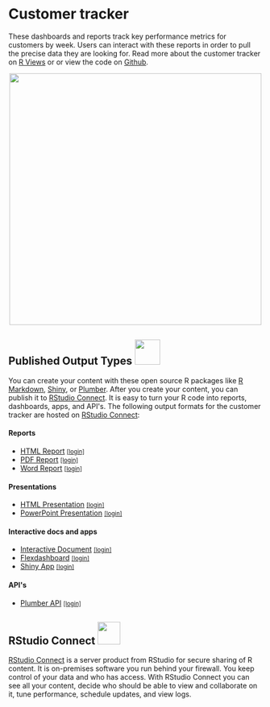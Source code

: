 # Customer tracker

These dashboards and reports track key performance metrics for customers by week. Users can interact with these reports in order to pull the precise data they are looking for. Read more about the customer tracker on [R Views](https://rviews.rstudio.com/2018/05/16/replacing-excel-reports-with-r-markdown-and-shiny/) or or view the code on [Github](https://github.com/sol-eng/customer-tracker).

<center><a href="http://colorado.rstudio.com:3939/Tracker/README.html"><img src="images/tracker-rmd.png" width="500"/></a></center>


## Published Output Types <img src="images/publish.png" width="50"/>

You can create your content with these open source R packages like [R Markdown](https://rmarkdown.rstudio.com/), [Shiny](http://shiny.rstudio.com/), or [Plumber](https://www.rplumber.io/). After you create your content, you can publish it to [RStudio Connect](https://beta.rstudioconnect.com/connect/). It is easy to turn your R code into reports, dashboards, apps, and API's. The following output formats for the customer tracker are hosted on [RStudio Connect](https://beta.rstudioconnect.com/connect/):

#### Reports

* [HTML Report](http://colorado.rstudio.com/rsc/tracker-report/tracker-report.html) <small>[[login]](http://colorado.rstudio.com:3939/connect/#/apps/1609/access)</small>
* [PDF Report](http://colorado.rstudio.com:3939/content/1644/tracker-pdf.pdf) <small>[[login]](http://colorado.rstudio.com:3939/connect/#/apps/1644/access) </small>
* [Word Report](http://colorado.rstudio.com:3939/content/1643/vcoWkF5eS/) <small>[[login]](http://colorado.rstudio.com:3939/connect/#/apps/1643/access/1432) </small>

#### Presentations

* [HTML Presentation](http://colorado.rstudio.com:3939/content/1645/tracker-ioslides.html) <small>[[login]](http://colorado.rstudio.com:3939/connect/#/apps/1645/access/1229)</small>
* [PowerPoint Presentation](http://colorado.rstudio.com:3939/content/1646/vMEHUS5Ks/) <small>[[login]](http://colorado.rstudio.com:3939/connect/#/apps/1646/access/1429)</small>

#### Interactive docs and apps

* [Interactive Document](http://colorado.rstudio.com:3939/content/1121/) <small>[[login]](http://colorado.rstudio.com:3939/connect/#/apps/1121/access)</small>
* [Flexdashboard](http://colorado.rstudio.com:3939/content/1642/) <small>[[login]](http://colorado.rstudio.com:3939/connect/#/apps/1642/access)</small>
* [Shiny App](http://colorado.rstudio.com:3939/tracker-app/) <small>[[login]](http://colorado.rstudio.com:3939/connect/#/apps/1120)</small>

#### API's

* [Plumber API](http://colorado.rstudio.com:3939/content/1117/) <small>[[login]](http://colorado.rstudio.com:3939/connect/#/apps/1117/access)</small>

## RStudio Connect <img src="images/rsc-logo.png" width="45"/>

[RStudio Connect](https://beta.rstudioconnect.com/connect/) is a server product from RStudio for secure sharing of R content. It is on-premises software you run behind your firewall. You keep control of your data and who has access. With RStudio Connect you can see all your content, decide who should be able to view and collaborate on it, tune performance, schedule updates, and view logs.

